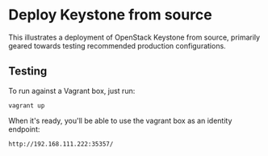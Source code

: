 Deploy Keystone from source
===========================

This illustrates a deployment of OpenStack Keystone from source, primarily
geared towards testing recommended production configurations.

Testing
-------

To run against a Vagrant box, just run:

    vagrant up

When it's ready, you'll be able to use the vagrant box as an identity endpoint:

    http://192.168.111.222:35357/
